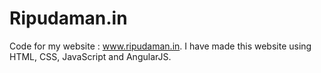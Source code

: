 # Ripudaman.in
Code for my website : www.ripudaman.in.
I have made this website using HTML, CSS, JavaScript and AngularJS.
